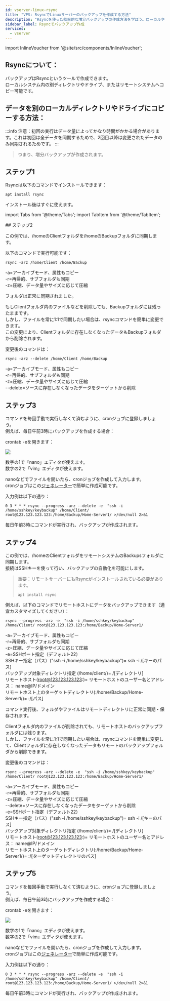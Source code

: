 ```yaml
---
id: vserver-linux-rsync
title: "VPS: RsyncでLinuxサーバーのバックアップを作成する方法"
description: "Rsyncを使った効率的な増分バックアップの作成方法を学ぼう。ローカルやリモートのデータ同期に最適 → 今すぐチェック"
sidebar_label: Rsyncでバックアップ作成
services:
  - vserver
---
```


import InlineVoucher from '@site/src/components/InlineVoucher';

<InlineVoucher />

## Rsyncについて：

バックアップはRsyncというツールで作成できます。  
ローカルシステム内の別ディレクトリやドライブ、またはリモートシステムへコピー可能です。  

## データを別のローカルディレクトリやドライブにコピーする方法：

:::info
注意：初回の実行はデータ量によってかなり時間がかかる場合があります。これは初回は全データを同期するためで、2回目以降は変更されたデータのみ同期されるためです。 
:::
>つまり、増分バックアップが作成されます。  

## ステップ1

Rsyncは以下のコマンドでインストールできます：

```
apt install rsync
```

インストール後はすぐに使えます。 

import Tabs from '@theme/Tabs';
import TabItem from '@theme/TabItem';

<Tabs>
<TabItem value="ローカルディレクトリ/ドライブへの毎日のバックアップ" label="ローカルディレクトリ/ドライブへの毎日のバックアップ">
## ステップ2

この例では、/homeのClientフォルダを/homeのBackupフォルダに同期します。 

以下のコマンドで実行可能です： 

```
rsync -arz /home/Client /home/Backup
```
-a=アーカイブモード、属性もコピー
<br/>
-r=再帰的、サブフォルダも同期
<br/>
-z=圧縮、データ量やサイズに応じて圧縮 

フォルダは正常に同期されました。 

もしClientフォルダ内のファイルなどを削除しても、Backupフォルダには残ったままです。  
しかし、ファイルを常に1:1で同期したい場合は、rsyncコマンドを簡単に変更できます。  
この変更により、Clientフォルダに存在しなくなったデータもBackupフォルダから削除されます。 

変更後のコマンドは： 

```
rsync -arz --delete /home/Client /home/Backup
```
-a=アーカイブモード、属性もコピー
<br/>
-r=再帰的、サブフォルダも同期
<br/>
-z=圧縮、データ量やサイズに応じて圧縮
<br/>
--delete=ソースに存在しなくなったデータをターゲットから削除

## ステップ3

コマンドを毎回手動で実行しなくて済むように、cronジョブに登録しましょう。  
例えば、毎日午前3時にバックアップを作成する場合： 

crontab -eを開きます：

![](https://screensaver01.zap-hosting.com/index.php/s/9ScQ7roDkzWcSFW/preview)

数字の1で「nano」エディタが使えます。  
数字の2で「vim」エディタが使えます。  

nanoなどでファイルを開いたら、cronジョブを作成して入力します。  
cronジョブはこの[ジェネレーター](https://crontab-generator.org/)で簡単に作成可能です。  

入力例は以下の通り： 

 ```
0 3 * * * rsync --progress -arz --delete -e  "ssh -i /home/sshkey/keybackup" /home/Client/ root@123.123.123.123:/home/Backup/Home-Server1/ >/dev/null 2>&1
```

毎日午前3時にコマンドが実行され、バックアップが作成されます。 

</TabItem>
<TabItem value="リモートシステムへの毎日のバックアップ" label="リモートシステムへの毎日のバックアップ">

## ステップ4

この例では、/homeのClientフォルダをリモートシステムのBackupsフォルダに同期します。  
接続はSSHキーを使って行い、バックアップの自動化を可能にします。  
>重要：リモートサーバーにもRsyncがインストールされている必要があります。  
>```
>apt install rsync
>```

例えば、以下のコマンドでリモートホストにデータをバックアップできます（適宜カスタマイズしてください）： 

```
rsync --progress -arz -e  "ssh -i /home/sshkey/keybackup" /home/Client/ root@123.123.123.123:/home/Backup/Home-Server1/
```

-a=アーカイブモード、属性もコピー
<br/>
-r=再帰的、サブフォルダも同期
<br/>
-z=圧縮、データ量やサイズに応じて圧縮 
<br/>
-e=SSHポート指定（デフォルト22）
<br/>
SSHキー指定（パス）("ssh -i /home/sshkey/keybackup")= ssh -i /[キーのパス]
<br/>
バックアップ対象ディレクトリ指定 (/home/client/)= /[ディレクトリ]
<br/>
リモートホスト(root@123.123.123.123:)= リモートホストのユーザー名とアドレス： name@IP/ドメイン
<br/>
リモートホスト上のターゲットディレクトリ(:/home/Backup/Home-Server1/)= :/[パス]

コマンド実行後、フォルダやファイルはリモートディレクトリに正常に同期・保存されます。
  

Clientフォルダ内のファイルが削除されても、リモートホストのバックアップフォルダには残ります。  
しかし、ファイルを常に1:1で同期したい場合は、rsyncコマンドを簡単に変更して、Clientフォルダに存在しなくなったデータもリモートのバックアップフォルダから削除できます。 

変更後のコマンドは：

```
rsync --progress -arz --delete -e  "ssh -i /home/sshkey/keybackup" /home/Client/ root@123.123.123.123:/home/Backup/Home-Server1/
```
-a=アーカイブモード、属性もコピー
<br/>
-r=再帰的、サブフォルダも同期
<br/>
-z=圧縮、データ量やサイズに応じて圧縮 
<br/>
--delete=ソースに存在しなくなったデータをターゲットから削除
<br/>
-e=SSHポート指定（デフォルト22）
<br/>
SSHキー指定（パス）("ssh -i /home/sshkey/keybackup")= ssh -i /[キーのパス]
<br/>
バックアップ対象ディレクトリ指定 (/home/client/)= /[ディレクトリ]
<br/>
リモートホスト(root@123.123.123.123:)= リモートホストのユーザー名とアドレス： name@IP/ドメイン
<br/>
リモートホスト上のターゲットディレクトリ(:/home/Backup/Home-Server1/)= :/[ターゲットディレクトリのパス]

## ステップ5

コマンドを毎回手動で実行しなくて済むように、cronジョブに登録しましょう。  
例えば、毎日午前3時にバックアップを作成する場合： 

crontab -eを開きます：

![](https://screensaver01.zap-hosting.com/index.php/s/9ScQ7roDkzWcSFW/preview)

数字の1で「nano」エディタが使えます。  
数字の2で「vim」エディタが使えます。  

nanoなどでファイルを開いたら、cronジョブを作成して入力します。  
cronジョブはこの[ジェネレーター](https://crontab-generator.org/)で簡単に作成可能です。  

入力例は以下の通り： 
  
  
 ```
0 3 * * * rsync --progress -arz --delete -e  "ssh -i /home/sshkey/keybackup" /home/Client/ root@123.123.123.123:/home/Backup/Home-Server1/ >/dev/null 2>&1
```

毎日午前3時にコマンドが実行され、バックアップが作成されます。 

</TabItem>
</Tabs>

<InlineVoucher />